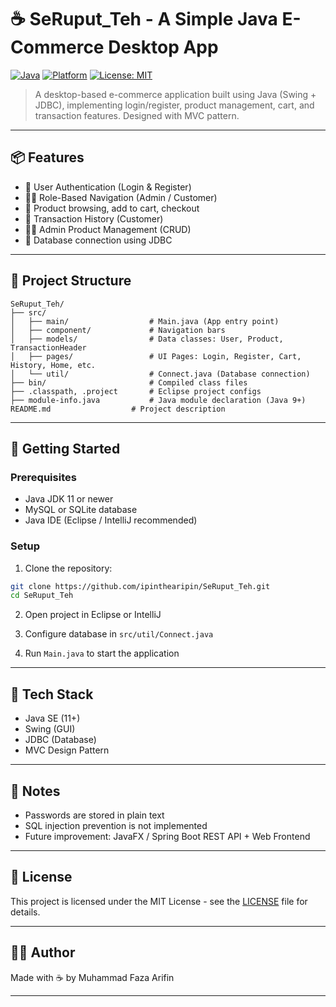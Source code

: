 
# ☕ SeRuput_Teh - A Simple Java E-Commerce Desktop App

[![Java](https://img.shields.io/badge/Java-ED8B00?style=for-the-badge&logo=java&logoColor=white)](https://www.oracle.com/java/)
[![Platform](https://img.shields.io/badge/Platform-Desktop-blue?style=for-the-badge)]()
[![License: MIT](https://img.shields.io/badge/License-MIT-green.svg?style=for-the-badge)](LICENSE)

> A desktop-based e-commerce application built using Java (Swing + JDBC), implementing login/register, product management, cart, and transaction features. Designed with MVC pattern.

---

## 📦 Features

- 🔐 User Authentication (Login & Register)
- 🧑‍💼 Role-Based Navigation (Admin / Customer)
- 🛒 Product browsing, add to cart, checkout
- 📜 Transaction History (Customer)
- 🧑‍🍳 Admin Product Management (CRUD)
- 💾 Database connection using JDBC

---

## 🧭 Project Structure

```
SeRuput_Teh/
├── src/
│   ├── main/                  # Main.java (App entry point)
│   ├── component/             # Navigation bars
│   ├── models/                # Data classes: User, Product, TransactionHeader
│   ├── pages/                 # UI Pages: Login, Register, Cart, History, Home, etc.
│   └── util/                  # Connect.java (Database connection)
├── bin/                       # Compiled class files
├── .classpath, .project       # Eclipse project configs
├── module-info.java           # Java module declaration (Java 9+)
README.md                  # Project description
```

---

## 🚀 Getting Started

### Prerequisites
- Java JDK 11 or newer
- MySQL or SQLite database
- Java IDE (Eclipse / IntelliJ recommended)

### Setup

1. Clone the repository:
```bash
git clone https://github.com/ipinthearipin/SeRuput_Teh.git
cd SeRuput_Teh
```

2. Open project in Eclipse or IntelliJ

3. Configure database in `src/util/Connect.java`

4. Run `Main.java` to start the application

---

## 🧠 Tech Stack

- Java SE (11+)
- Swing (GUI)
- JDBC (Database)
- MVC Design Pattern

---

## 📌 Notes

- Passwords are stored in plain text
- SQL injection prevention is not implemented
- Future improvement: JavaFX / Spring Boot REST API + Web Frontend

---

## 📄 License

This project is licensed under the MIT License - see the [LICENSE](LICENSE) file for details.

---


## 👨‍💻 Author

Made with ☕ by Muhammad Faza Arifin  

---
